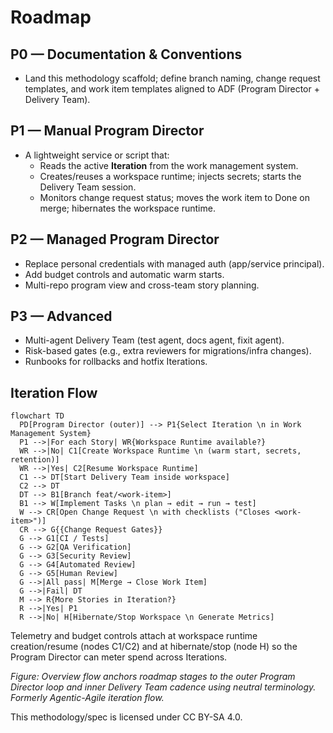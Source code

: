 # Roadmap

## P0 — Documentation & Conventions
- Land this methodology scaffold; define branch naming, change request templates, and work item templates aligned to ADF (Program Director + Delivery Team).

## P1 — Manual Program Director
- A lightweight service or script that:
  - Reads the active **Iteration** from the work management system.
  - Creates/reuses a workspace runtime; injects secrets; starts the Delivery Team session.
  - Monitors change request status; moves the work item to Done on merge; hibernates the workspace runtime.

## P2 — Managed Program Director
- Replace personal credentials with managed auth (app/service principal).
- Add budget controls and automatic warm starts.
- Multi-repo program view and cross-team story planning.

## P3 — Advanced
- Multi-agent Delivery Team (test agent, docs agent, fixit agent).
- Risk-based gates (e.g., extra reviewers for migrations/infra changes).
- Runbooks for rollbacks and hotfix Iterations.

## Iteration Flow
```mermaid
flowchart TD
  PD[Program Director (outer)] --> P1{Select Iteration \n in Work Management System}
  P1 -->|For each Story| WR{Workspace Runtime available?}
  WR -->|No| C1[Create Workspace Runtime \n (warm start, secrets, retention)]
  WR -->|Yes| C2[Resume Workspace Runtime]
  C1 --> DT[Start Delivery Team inside workspace]
  C2 --> DT
  DT --> B1[Branch feat/<work-item>]
  B1 --> W[Implement Tasks \n plan → edit → run → test]
  W --> CR[Open Change Request \n with checklists ("Closes <work-item>")]
  CR --> G{{Change Request Gates}}
  G --> G1[CI / Tests]
  G --> G2[QA Verification]
  G --> G3[Security Review]
  G --> G4[Automated Review]
  G --> G5[Human Review]
  G -->|All pass| M[Merge → Close Work Item]
  G -->|Fail| DT
  M --> R{More Stories in Iteration?}
  R -->|Yes| P1
  R -->|No| H[Hibernate/Stop Workspace \n Generate Metrics]
```

Telemetry and budget controls attach at workspace runtime creation/resume (nodes C1/C2) and at hibernate/stop (node H) so the Program Director can meter spend across Iterations.

_Figure: Overview flow anchors roadmap stages to the outer Program Director loop and inner Delivery Team cadence using neutral terminology. Formerly Agentic-Agile iteration flow._

This methodology/spec is licensed under CC BY-SA 4.0.
